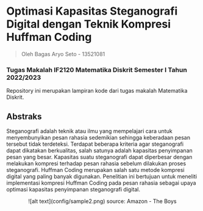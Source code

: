 # Optimasi Kapasitas Steganografi Digital dengan Teknik Kompresi Huffman Coding
> Oleh Bagas Aryo Seto - 13521081
### Tugas Makalah IF2120 Matematika Diskrit Semester I Tahun 2022/2023
Repository ini merupakan lampiran kode dari tugas makalah Matematika Diskrit.

## Abstraks
Steganografi adalah teknik atau ilmu yang mempelajari cara untuk menyembunyikan pesan rahasia sedemikian sehingga keberadaan pesan tersebut tidak terdeteksi. Terdapat beberapa kriteria agar steganografi dapat dikatakan berkualitas, salah satunya adalah kapasitas penyimpanan pesan yang besar. Kapasitas suatu steganografi dapat diperbesar dengan melakukan kompresi terhadap pesan rahasia sebelum dilakukan proses steganografi. Huffman Coding merupakan salah satu metode kompresi digital yang paling banyak digunakan. Penelitian ini bertujuan untuk meneliti implementasi kompresi Huffman Coding pada pesan rahasia sebagai upaya optimasi kapasitas penyimpanan steganografi digital.

<p align="center">
![alt text](config/sample2.png)
source: Amazon - The Boys
</p>
